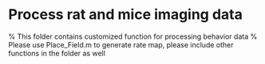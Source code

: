 # Process rat and mice imaging data
% This folder contains customized function for processing behavior data 
% Please use Place_Field.m to generate rate map, please include other functions in the folder as well

